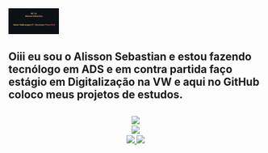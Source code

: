  <img src="https://github.com/4lisson0/4lisson0/blob/main/Make%20your%20README.png?raw=true" width="100vh">

## Oiii eu sou o Alisson Sebastian e estou fazendo tecnólogo em ADS e em contra partida faço estágio em Digitalização na VW e aqui no GitHub coloco meus projetos de estudos.
<div align="center">
  
  ##
 
<div> 
  <a href="https://www.instagram.com/alissonsartorii/" target="_blank"><img src="https://img.shields.io/badge/-Instagram-%23E4405F?style=for-the-badge&logo=instagram&logoColor=white" target="_blank" width="150em"></a>
  <br>
  <a href="https://www.linkedin.com/in/alisson-sartori-ba3a58253" target="_blank"><img src="https://img.shields.io/badge/-LinkedIn-%230077B5?style=for-the-badge&logo=linkedin&logoColor=white" target="_blank" width="150em"></a> 
  
  <div>
  <a href="[https://github.com/4lisson0](https://github.com/4lisson0)"> 
  <img height="209em" src="https://github-readme-stats.vercel.app/api?username=4lisson0&show_icons=true&theme=tokyonight&include_all_commits=true&count_private=true"/>
  <img height="200em" src="https://github-readme-stats.vercel.app/api/top-langs/?username=4lisson0&layout=compact&langs_count=16&theme=tokyonight"/>
</div>
